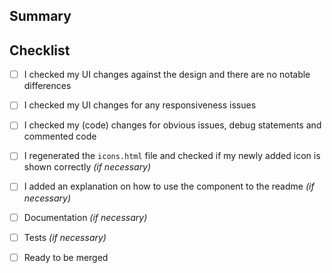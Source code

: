 <!--
Thanks for your interest in the project. Bugs filed and PRs submitted are appreciated!

Please make sure you're familiar with and follow the instructions in the [contributing guidelines](https://ark.dev/docs/program-incentives/guidelines/contributing).

Please fill out the information below to expedite the review and (hopefully) merge of your pull request!
-->

## Summary

<!-- What changes are being made? -->

<!-- Why are these changes necessary? -->

<!-- How were these changes implemented? -->

## Checklist

<!-- Have you done all of these things (where applicable)?  -->

-   [ ] I checked my UI changes against the design and there are no notable differences
-   [ ] I checked my UI changes for any responsiveness issues
-   [ ] I checked my (code) changes for obvious issues, debug statements and commented code
-   [ ] I regenerated the `icons.html` file and checked if my newly added icon is shown correctly _(if necessary)_
-   [ ] I added an explanation on how to use the component to the readme _(if necessary)_

-   [ ] Documentation _(if necessary)_
-   [ ] Tests _(if necessary)_
-   [ ] Ready to be merged

<!-- Feel free to add additional comments. -->
